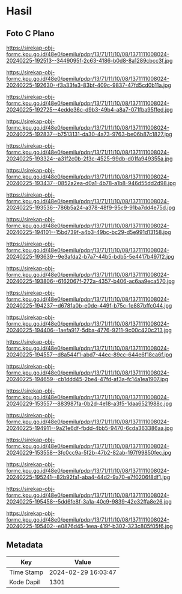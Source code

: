 # Hasil

## Foto C Plano

https://sirekap-obj-formc.kpu.go.id/48e0/pemilu/pdpr/13/71/11/10/08/1371111008024-20240225-192513--3449095f-2c63-4186-b0d8-8a1289cbcc3f.jpg

https://sirekap-obj-formc.kpu.go.id/48e0/pemilu/pdpr/13/71/11/10/08/1371111008024-20240225-192630--f3a33fe3-83bf-409c-9837-47fd5cd0b11a.jpg

https://sirekap-obj-formc.kpu.go.id/48e0/pemilu/pdpr/13/71/11/10/08/1371111008024-20240225-192725--4edde36c-d9b3-49b4-a8a7-071fba95ffed.jpg

https://sirekap-obj-formc.kpu.go.id/48e0/pemilu/pdpr/13/71/11/10/08/1371111008024-20240225-192837--b7513131-da30-4a73-9763-be06b87c1827.jpg

https://sirekap-obj-formc.kpu.go.id/48e0/pemilu/pdpr/13/71/11/10/08/1371111008024-20240225-193324--a31f2c0b-2f3c-4525-99db-d01fa949355a.jpg

https://sirekap-obj-formc.kpu.go.id/48e0/pemilu/pdpr/13/71/11/10/08/1371111008024-20240225-193437--0852a2ea-d0a1-4b78-a1b8-946d55dd2d98.jpg

https://sirekap-obj-formc.kpu.go.id/48e0/pemilu/pdpr/13/71/11/10/08/1371111008024-20240225-193536--786b5a24-a378-48f9-95c9-91ba7dd4e75d.jpg

https://sirekap-obj-formc.kpu.go.id/48e0/pemilu/pdpr/13/71/11/10/08/1371111008024-20240225-194101--15bd739f-a4b3-49bc-bc29-d5e991d13158.jpg

https://sirekap-obj-formc.kpu.go.id/48e0/pemilu/pdpr/13/71/11/10/08/1371111008024-20240225-193639--9e3afda2-b7a7-44b5-bdb5-5e4417b497f2.jpg

https://sirekap-obj-formc.kpu.go.id/48e0/pemilu/pdpr/13/71/11/10/08/1371111008024-20240225-193806--6162067f-272a-4357-b406-ac6aa9eca570.jpg

https://sirekap-obj-formc.kpu.go.id/48e0/pemilu/pdpr/13/71/11/10/08/1371111008024-20240225-194237--d6781a0b-e0de-449f-b75c-1e887bffc044.jpg

https://sirekap-obj-formc.kpu.go.id/48e0/pemilu/pdpr/13/71/11/10/08/1371111008024-20240225-194406--1aefa917-5dba-4776-9211-9c00c420c213.jpg

https://sirekap-obj-formc.kpu.go.id/48e0/pemilu/pdpr/13/71/11/10/08/1371111008024-20240225-194557--d8a544f1-abd7-44ec-89cc-644e6f18ca6f.jpg

https://sirekap-obj-formc.kpu.go.id/48e0/pemilu/pdpr/13/71/11/10/08/1371111008024-20240225-194659--cb1ddd45-2be4-47fd-af3a-fc14a1ea1907.jpg

https://sirekap-obj-formc.kpu.go.id/48e0/pemilu/pdpr/13/71/11/10/08/1371111008024-20240229-153557--883987fa-0b2d-4e18-a3f5-1daa6521988c.jpg

https://sirekap-obj-formc.kpu.go.id/48e0/pemilu/pdpr/13/71/11/10/08/1371111008024-20240225-194911--9a21e6df-fbdd-4bb5-9470-6cda363386aa.jpg

https://sirekap-obj-formc.kpu.go.id/48e0/pemilu/pdpr/13/71/11/10/08/1371111008024-20240229-153558--3fc0cc9a-5f2b-47b2-82ab-197f99850fec.jpg

https://sirekap-obj-formc.kpu.go.id/48e0/pemilu/pdpr/13/71/11/10/08/1371111008024-20240225-195241--82b92fa1-aba4-44d2-9a70-e7f0206f8df1.jpg

https://sirekap-obj-formc.kpu.go.id/48e0/pemilu/pdpr/13/71/11/10/08/1371111008024-20240225-195458--5dd6fe8f-3a1a-40c9-9839-42e32ffa8e26.jpg

https://sirekap-obj-formc.kpu.go.id/48e0/pemilu/pdpr/13/71/11/10/08/1371111008024-20240225-195402--e0876d45-1eea-419f-b302-323c805f05f6.jpg


## Metadata

| Key        | Value               |
| ---------- | ------------------- |
| Time Stamp | 2024-02-29 16:03:47 |
| Kode Dapil | 1301                |



